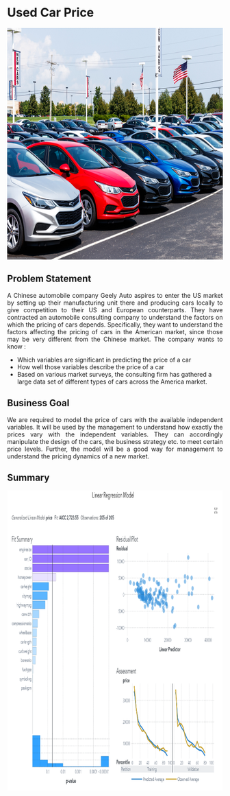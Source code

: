 # Used Car Price 
<img src="https://github.com/Bayunova28/Used_Car_Price/blob/master/cover.jpg" height="540" width="1100">

## Problem Statement
<p align=justify>A Chinese automobile company Geely Auto aspires to enter the US market by setting up their manufacturing unit there and producing cars locally to give competition to 
their US and European counterparts. They have contracted an automobile consulting company to understand the factors on which the pricing of cars depends. Specifically, 
they want to understand the factors affecting the pricing of cars in the American market, since those may be very different from the Chinese market. The company wants to 
know :

* Which variables are significant in predicting the price of a car
* How well those variables describe the price of a car
* Based on various market surveys, the consulting firm has gathered a large data set of different types of cars across the America market.
</p>

## Business Goal
<p align=justify>We are required to model the price of cars with the available independent variables. It will be used by the management to understand how exactly the 
prices vary with the independent variables. They can accordingly manipulate the design of the cars, the business strategy etc. to meet certain price levels. Further, the 
model will be a good way for management to understand the pricing dynamics of a new market.</p>

## Summary
<img src="https://github.com/Bayunova28/Used_Car_Price/blob/master/linear_model.png" height="700" width="1000">

